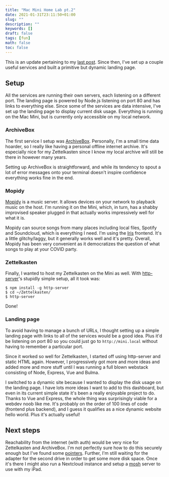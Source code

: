 ```yaml
---
title: "Mac Mini Home Lab pt.2"
date: 2021-01-31T23:11:50+01:00
slug: ""
description: ""
keywords: []
draft: false
tags: [fun]
math: false
toc: false
---
```


This is an update pertaining to my [last post](../macmini/). Since then, I've set up a couple useful services and built a primitive but dynamic landing page.

## Setup

All the services are running their own servers, each listening on a different port. The landing page is powered by Node.js listening on port 80 and has links to everything else. Since some of the services are data intensive, I've set up the landing page to display current disk usage. Everything is running on the Mac Mini, but is currently only accessible on my local network.

### ArchiveBox

The first service I setup was [ArchiveBox](https://github.com/ArchiveBox/ArchiveBox). Personally, I'm a small time data hoarder, so I really like having a personal offline internet archive. It's especially nice for my Zettelkasten since I know my local archive will still be there in however many years.

Setting up ArchiveBox is straightforward, and while its tendency to spout a lot of error messages onto your terminal doesn't inspire confidence everything works fine in the end.


### Mopidy

[Mopidy](https://mopidy.com/) is a music server. It allows devices on your network to playback music on the host. I'm running it on the Mini, which, in turn, has a shabby improvised speaker plugged in that actually works impressively well for what it is. 

Mopidy can source songs from many places including local files, Spotify and Soundcloud, which is everything I need. I'm using the [Iris](https://mopidy.com/ext/iris/) frontend. It's a little glitchy/laggy, but it generally works well and it's pretty. Overall, Mopidy has been very convenient as it democratizes the question of what songs to play at your COVID party.


### Zettelkasten

Finally, I wanted to host my Zettelkasten on the Mini as well. With [http-server](https://www.npmjs.com/package/http-server)'s stupidly simple setup, all it took was:

```shell
$ npm install -g http-server
$ cd ~/Zettelkasten/
$ http-server
```

Done!


### Landing page

To avoid having to manage a bunch of URLs, I thought setting up a simple landing page with links to all of the services would be a good idea. Plus it'd be listening on port 80 so you could just go to `http://mini.local` without having to remember a particular port.

Since it worked so well for Zettelkasten, I started off using http-server and static HTML again. However, I progressively got more and more ideas and added more and more stuff until I was running a full blown webstack consisting of Node, Express, Vue and Bulma.

I switched to a dynamic site because I wanted to display the disk usage on the landing page. I have lots more ideas I want to add to this dashboard, but even in its current simple state it's been a really enjoyable project to do. Thanks to Vue and Express, the whole thing was surprisingly viable for a webdev noob like me. It's probably on the order of 100 lines of code (frontend plus backend), and I guess it qualifies as a nice dynamic website hello world. Plus it's actually useful!




## Next steps

Reachability from the internet (with auth) would be very nice for Zettelkasten and ArchiveBox. I'm not perfectly sure how to do this securely enough but I've found some [pointers](https://blog.prutser.net/2021/01/20/how-to-securely-self-host-a-website-or-web-app/). Further, I'm still waiting for the adapter for the second drive in order to get some more disk space. Once it's there I might also run a Nextcloud instance and setup a [mosh](https://mosh.org/) server to use with my iPad.

